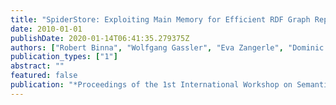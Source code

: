 ```yaml
---
title: "SpiderStore: Exploiting Main Memory for Efficient RDF Graph Representation and Fast Querying"
date: 2010-01-01
publishDate: 2020-01-14T06:41:35.279375Z
authors: ["Robert Binna", "Wolfgang Gassler", "Eva Zangerle", "Dominic Pacher", "Günther Specht"]
publication_types: ["1"]
abstract: ""
featured: false
publication: "*Proceedings of the 1st International Workshop on Semantic Data Management (SemData) at the 36th International Conference on Very Large Data Bases (VLDB 2010), Singapore*"
---
```


